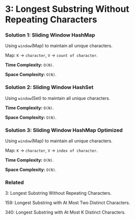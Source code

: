 # 3: Longest Substring Without Repeating Characters

### Solution 1: Sliding Window HashMap
Using `window`(Map) to maintain all unique characters. 

Map: `K` -> `character`, `V` -> `count of character`.

**Time Complexity:** `O(N)`.

**Space Complexity:** `O(N)`.

### Solution 2: Sliding Window HashSet
Using `window`(Set) to maintain all unique characters.

**Time Complexity:** `O(N)`.

**Space Complexity:** `O(N)`.

### Solution 3: Sliding Window HashMap Optimized
Using `window`(Map) to maintain all unique characters. 

Map: `K` -> `character`, `V` -> `index of character`.

**Time Complexity:** `O(N)`.

**Space Complexity:** `O(N)`.

### Related
3: Longest Substring Without Repeating Characters.

159: Longest Substring with At Most Two Distinct Characters.

340: Longest Substring with At Most K Distinct Characters.